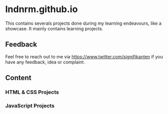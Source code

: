 # lndnrm.github.io

This contains severals projects done during my learning endeavours, like a showcase.
It mainly contains learning projects.

## Feedback
Feel free to reach out to me via <https://www.twitter.com/signifikanten> if you have any feedback, idea or complaint.

## Content
### HTML & CSS Projects

### JavaScript Projects
